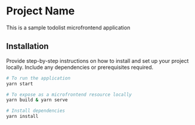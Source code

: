 # Project Name

This is a sample todolist microfrontend application

## Installation

Provide step-by-step instructions on how to install and set up your project locally. Include any dependencies or prerequisites required.

```bash
# To run the application
yarn start

# To expose as a microfrontend resource locally
yarn build & yarn serve

# Install dependencies
yarn install